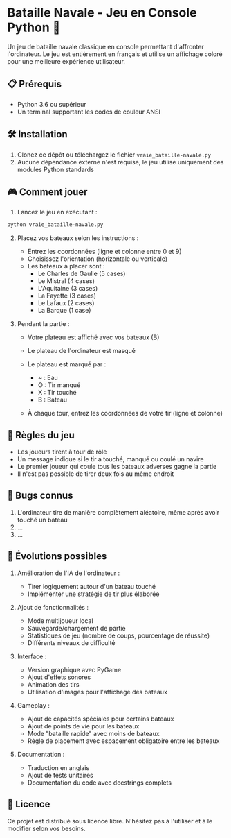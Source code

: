 # Bataille Navale - Jeu en Console Python 🚢

Un jeu de bataille navale classique en console permettant d'affronter l'ordinateur. Le jeu est entièrement en français et utilise un affichage coloré pour une meilleure expérience utilisateur.

## 📋 Prérequis

- Python 3.6 ou supérieur
- Un terminal supportant les codes de couleur ANSI

## 🛠️ Installation

1. Clonez ce dépôt ou téléchargez le fichier `vraie_bataille-navale.py`
2. Aucune dépendance externe n'est requise, le jeu utilise uniquement des modules Python standards

## 🎮 Comment jouer

1. Lancez le jeu en exécutant :
```bash
python vraie_bataille-navale.py
```

2. Placez vos bateaux selon les instructions :
   - Entrez les coordonnées (ligne et colonne entre 0 et 9)
   - Choisissez l'orientation (horizontale ou verticale)
   - Les bateaux à placer sont :
     - Le Charles de Gaulle (5 cases)
     - Le Mistral (4 cases)
     - L'Aquitaine (3 cases)
     - La Fayette (3 cases)
     - Le Lafaux (2 cases)
     - La Barque (1 case)

3. Pendant la partie :
   - Votre plateau est affiché avec vos bateaux (B)
   - Le plateau de l'ordinateur est masqué
   - Le plateau est marqué par :
     - ~ : Eau
     - O : Tir manqué
     - X : Tir touché
     - B : Bateau

   - À chaque tour, entrez les coordonnées de votre tir (ligne et colonne)

## 🎯 Règles du jeu

- Les joueurs tirent à tour de rôle
- Un message indique si le tir a touché, manqué ou coulé un navire
- Le premier joueur qui coule tous les bateaux adverses gagne la partie
- Il n'est pas possible de tirer deux fois au même endroit

## 🐛 Bugs connus

1. L'ordinateur tire de manière complètement aléatoire, même après avoir touché un bateau
2. ...
3. ...

## 🚀 Évolutions possibles

1. Amélioration de l'IA de l'ordinateur :
   - Tirer logiquement autour d'un bateau touché
   - Implémenter une stratégie de tir plus élaborée

2. Ajout de fonctionnalités :
   - Mode multijoueur local
   - Sauvegarde/chargement de partie
   - Statistiques de jeu (nombre de coups, pourcentage de réussite)
   - Différents niveaux de difficulté

3. Interface :
   - Version graphique avec PyGame
   - Ajout d'effets sonores
   - Animation des tirs
   - Utilisation d'images pour l'affichage des bateaux

4. Gameplay :
   - Ajout de capacités spéciales pour certains bateaux
   - Ajout de points de vie pour les bateaux
   - Mode "bataille rapide" avec moins de bateaux
   - Règle de placement avec espacement obligatoire entre les bateaux

5. Documentation :
   - Traduction en anglais
   - Ajout de tests unitaires
   - Documentation du code avec docstrings complets

## 📝 Licence

Ce projet est distribué sous licence libre. N'hésitez pas à l'utiliser et à le modifier selon vos besoins.